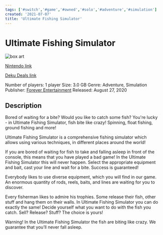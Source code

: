```yaml
---
tags: ['#switch','#game','#owned','#solo','#adventure','#simulation']
created: '2021-07-07'
title: 'Ultimate Fishing Simulator'
---
```

# Ultimate Fishing Simulator

![box art](https://assets.nintendo.com/image/upload/c_pad,f_auto,h_613,q_auto,w_1089/ncom/en_US/games/switch/u/ultimate-fishing-simulator-switch/hero?v=2021070622)

[Nintendo link](https://www.nintendo.com/games/detail/ultimate-fishing-simulator-switch/)

[Deku Deals link](https://www.dekudeals.com/items/ultimate-fishing-simulator)

Number of players: 1 player
Size: 3.0 GB
Genre: Adventure, Simulation
Publisher: [Forever Entertainment](https://www.dekudeals.com/games?include[collection]=true&filter[publisher]=Forever+Entertainment)
Released: August 27, 2020

## Description

Bored of waiting for a bite? Would you like to catch some fish? You're lucky - in Ultimate Fishing Simulator, fish bite like crazy! Spinning, float fishing, ground fishing and more!

Ultimate Fishing Simulator is a comprehensive fishing simulator which allows using various techniques, in different places around the world!

If you are bored of waiting for fish to take and falling asleep in front of the console, this means that you have played a bad game! In the Ultimate Fishing Simulator this will never happen. Select the appropriate equipment and bait, cast your line and wait for a bite. Success is guaranteed!

Everybody likes to use diverse equipment, which you will find in our game. An enormous quantity of rods, reels, baits, and lines are waiting for you to discover.

Every fisherman likes to admire his trophies. Some release their fish, other stuff and hang them on their walls. In Ultimate Fishing Simulator you can do exactly the same! Decide yourself what you want to do with the fish you catch. Sell? Release? Stuff? The choice is yours!

Warning! In the Ultimate Fishing Simulator the fish are biting like crazy. We guarantee that you’ll never fall asleep.
